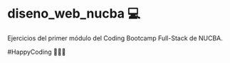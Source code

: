 # diseno_web_nucba 💻

Ejercicios del primer módulo del Coding Bootcamp Full-Stack de NUCBA.

#HappyCoding 👩🏻‍💻
